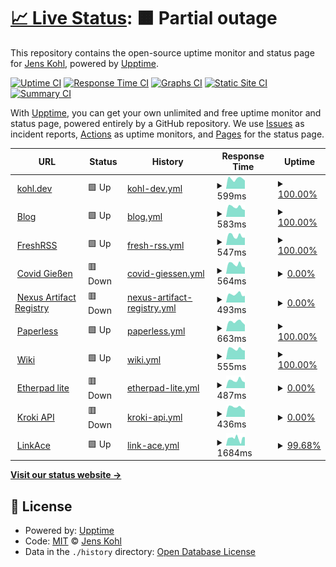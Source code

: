 # [📈 Live Status](https://jk.github.io/upptime): <!--live status--> **🟧 Partial outage**

This repository contains the open-source uptime monitor and status page for [Jens Kohl](http://jkohl.com), powered by [Upptime](https://github.com/upptime/upptime).

[![Uptime CI](https://github.com/koj-co/upptime/workflows/Uptime%20CI/badge.svg)](https://github.com/koj-co/upptime/actions?query=workflow%3A%22Uptime+CI%22)
[![Response Time CI](https://github.com/koj-co/upptime/workflows/Response%20Time%20CI/badge.svg)](https://github.com/koj-co/upptime/actions?query=workflow%3A%22Response+Time+CI%22)
[![Graphs CI](https://github.com/koj-co/upptime/workflows/Graphs%20CI/badge.svg)](https://github.com/koj-co/upptime/actions?query=workflow%3A%22Graphs+CI%22)
[![Static Site CI](https://github.com/koj-co/upptime/workflows/Static%20Site%20CI/badge.svg)](https://github.com/koj-co/upptime/actions?query=workflow%3A%22Static+Site+CI%22)
[![Summary CI](https://github.com/koj-co/upptime/workflows/Summary%20CI/badge.svg)](https://github.com/koj-co/upptime/actions?query=workflow%3A%22Summary+CI%22)

With [Upptime](https://upptime.js.org), you can get your own unlimited and free uptime monitor and status page, powered entirely by a GitHub repository. We use [Issues](https://github.com/jk/upptime/issues) as incident reports, [Actions](https://github.com/jk/upptime/actions) as uptime monitors, and [Pages](https://jk.github.io/upptime) for the status page.

<!--start: status pages-->
<!-- This summary is generated by Upptime (https://github.com/upptime/upptime) -->
<!-- Do not edit this manually, your changes will be overwritten -->
<!-- prettier-ignore -->
| URL | Status | History | Response Time | Uptime |
| --- | ------ | ------- | ------------- | ------ |
| <img alt="" src="https://favicons.githubusercontent.com/kohl.dev" height="13"> [kohl.dev](https://kohl.dev) | 🟩 Up | [kohl-dev.yml](https://github.com/jk/upptime/commits/HEAD/history/kohl-dev.yml) | <details><summary><img alt="Response time graph" src="./graphs/kohl-dev/response-time-week.png" height="20"> 599ms</summary><br><a href="https://jk.github.io/upptime/history/kohl-dev"><img alt="Response time 649" src="https://img.shields.io/endpoint?url=https%3A%2F%2Fraw.githubusercontent.com%2Fjk%2Fupptime%2FHEAD%2Fapi%2Fkohl-dev%2Fresponse-time.json"></a><br><a href="https://jk.github.io/upptime/history/kohl-dev"><img alt="24-hour response time 594" src="https://img.shields.io/endpoint?url=https%3A%2F%2Fraw.githubusercontent.com%2Fjk%2Fupptime%2FHEAD%2Fapi%2Fkohl-dev%2Fresponse-time-day.json"></a><br><a href="https://jk.github.io/upptime/history/kohl-dev"><img alt="7-day response time 599" src="https://img.shields.io/endpoint?url=https%3A%2F%2Fraw.githubusercontent.com%2Fjk%2Fupptime%2FHEAD%2Fapi%2Fkohl-dev%2Fresponse-time-week.json"></a><br><a href="https://jk.github.io/upptime/history/kohl-dev"><img alt="30-day response time 623" src="https://img.shields.io/endpoint?url=https%3A%2F%2Fraw.githubusercontent.com%2Fjk%2Fupptime%2FHEAD%2Fapi%2Fkohl-dev%2Fresponse-time-month.json"></a><br><a href="https://jk.github.io/upptime/history/kohl-dev"><img alt="1-year response time 669" src="https://img.shields.io/endpoint?url=https%3A%2F%2Fraw.githubusercontent.com%2Fjk%2Fupptime%2FHEAD%2Fapi%2Fkohl-dev%2Fresponse-time-year.json"></a></details> | <details><summary><a href="https://jk.github.io/upptime/history/kohl-dev">100.00%</a></summary><a href="https://jk.github.io/upptime/history/kohl-dev"><img alt="All-time uptime 100.00%" src="https://img.shields.io/endpoint?url=https%3A%2F%2Fraw.githubusercontent.com%2Fjk%2Fupptime%2FHEAD%2Fapi%2Fkohl-dev%2Fuptime.json"></a><br><a href="https://jk.github.io/upptime/history/kohl-dev"><img alt="24-hour uptime 100.00%" src="https://img.shields.io/endpoint?url=https%3A%2F%2Fraw.githubusercontent.com%2Fjk%2Fupptime%2FHEAD%2Fapi%2Fkohl-dev%2Fuptime-day.json"></a><br><a href="https://jk.github.io/upptime/history/kohl-dev"><img alt="7-day uptime 100.00%" src="https://img.shields.io/endpoint?url=https%3A%2F%2Fraw.githubusercontent.com%2Fjk%2Fupptime%2FHEAD%2Fapi%2Fkohl-dev%2Fuptime-week.json"></a><br><a href="https://jk.github.io/upptime/history/kohl-dev"><img alt="30-day uptime 100.00%" src="https://img.shields.io/endpoint?url=https%3A%2F%2Fraw.githubusercontent.com%2Fjk%2Fupptime%2FHEAD%2Fapi%2Fkohl-dev%2Fuptime-month.json"></a><br><a href="https://jk.github.io/upptime/history/kohl-dev"><img alt="1-year uptime 100.00%" src="https://img.shields.io/endpoint?url=https%3A%2F%2Fraw.githubusercontent.com%2Fjk%2Fupptime%2FHEAD%2Fapi%2Fkohl-dev%2Fuptime-year.json"></a></details>
| <img alt="" src="https://favicons.githubusercontent.com/blog.kohl.dev" height="13"> [Blog](https://blog.kohl.dev) | 🟩 Up | [blog.yml](https://github.com/jk/upptime/commits/HEAD/history/blog.yml) | <details><summary><img alt="Response time graph" src="./graphs/blog/response-time-week.png" height="20"> 583ms</summary><br><a href="https://jk.github.io/upptime/history/blog"><img alt="Response time 621" src="https://img.shields.io/endpoint?url=https%3A%2F%2Fraw.githubusercontent.com%2Fjk%2Fupptime%2FHEAD%2Fapi%2Fblog%2Fresponse-time.json"></a><br><a href="https://jk.github.io/upptime/history/blog"><img alt="24-hour response time 560" src="https://img.shields.io/endpoint?url=https%3A%2F%2Fraw.githubusercontent.com%2Fjk%2Fupptime%2FHEAD%2Fapi%2Fblog%2Fresponse-time-day.json"></a><br><a href="https://jk.github.io/upptime/history/blog"><img alt="7-day response time 583" src="https://img.shields.io/endpoint?url=https%3A%2F%2Fraw.githubusercontent.com%2Fjk%2Fupptime%2FHEAD%2Fapi%2Fblog%2Fresponse-time-week.json"></a><br><a href="https://jk.github.io/upptime/history/blog"><img alt="30-day response time 604" src="https://img.shields.io/endpoint?url=https%3A%2F%2Fraw.githubusercontent.com%2Fjk%2Fupptime%2FHEAD%2Fapi%2Fblog%2Fresponse-time-month.json"></a><br><a href="https://jk.github.io/upptime/history/blog"><img alt="1-year response time 639" src="https://img.shields.io/endpoint?url=https%3A%2F%2Fraw.githubusercontent.com%2Fjk%2Fupptime%2FHEAD%2Fapi%2Fblog%2Fresponse-time-year.json"></a></details> | <details><summary><a href="https://jk.github.io/upptime/history/blog">100.00%</a></summary><a href="https://jk.github.io/upptime/history/blog"><img alt="All-time uptime 100.00%" src="https://img.shields.io/endpoint?url=https%3A%2F%2Fraw.githubusercontent.com%2Fjk%2Fupptime%2FHEAD%2Fapi%2Fblog%2Fuptime.json"></a><br><a href="https://jk.github.io/upptime/history/blog"><img alt="24-hour uptime 100.00%" src="https://img.shields.io/endpoint?url=https%3A%2F%2Fraw.githubusercontent.com%2Fjk%2Fupptime%2FHEAD%2Fapi%2Fblog%2Fuptime-day.json"></a><br><a href="https://jk.github.io/upptime/history/blog"><img alt="7-day uptime 100.00%" src="https://img.shields.io/endpoint?url=https%3A%2F%2Fraw.githubusercontent.com%2Fjk%2Fupptime%2FHEAD%2Fapi%2Fblog%2Fuptime-week.json"></a><br><a href="https://jk.github.io/upptime/history/blog"><img alt="30-day uptime 100.00%" src="https://img.shields.io/endpoint?url=https%3A%2F%2Fraw.githubusercontent.com%2Fjk%2Fupptime%2FHEAD%2Fapi%2Fblog%2Fuptime-month.json"></a><br><a href="https://jk.github.io/upptime/history/blog"><img alt="1-year uptime 100.00%" src="https://img.shields.io/endpoint?url=https%3A%2F%2Fraw.githubusercontent.com%2Fjk%2Fupptime%2FHEAD%2Fapi%2Fblog%2Fuptime-year.json"></a></details>
| <img alt="" src="https://favicons.githubusercontent.com/freshrss.kohl.dev" height="13"> [FreshRSS](https://freshrss.kohl.dev) | 🟩 Up | [fresh-rss.yml](https://github.com/jk/upptime/commits/HEAD/history/fresh-rss.yml) | <details><summary><img alt="Response time graph" src="./graphs/fresh-rss/response-time-week.png" height="20"> 547ms</summary><br><a href="https://jk.github.io/upptime/history/fresh-rss"><img alt="Response time 600" src="https://img.shields.io/endpoint?url=https%3A%2F%2Fraw.githubusercontent.com%2Fjk%2Fupptime%2FHEAD%2Fapi%2Ffresh-rss%2Fresponse-time.json"></a><br><a href="https://jk.github.io/upptime/history/fresh-rss"><img alt="24-hour response time 563" src="https://img.shields.io/endpoint?url=https%3A%2F%2Fraw.githubusercontent.com%2Fjk%2Fupptime%2FHEAD%2Fapi%2Ffresh-rss%2Fresponse-time-day.json"></a><br><a href="https://jk.github.io/upptime/history/fresh-rss"><img alt="7-day response time 547" src="https://img.shields.io/endpoint?url=https%3A%2F%2Fraw.githubusercontent.com%2Fjk%2Fupptime%2FHEAD%2Fapi%2Ffresh-rss%2Fresponse-time-week.json"></a><br><a href="https://jk.github.io/upptime/history/fresh-rss"><img alt="30-day response time 580" src="https://img.shields.io/endpoint?url=https%3A%2F%2Fraw.githubusercontent.com%2Fjk%2Fupptime%2FHEAD%2Fapi%2Ffresh-rss%2Fresponse-time-month.json"></a><br><a href="https://jk.github.io/upptime/history/fresh-rss"><img alt="1-year response time 618" src="https://img.shields.io/endpoint?url=https%3A%2F%2Fraw.githubusercontent.com%2Fjk%2Fupptime%2FHEAD%2Fapi%2Ffresh-rss%2Fresponse-time-year.json"></a></details> | <details><summary><a href="https://jk.github.io/upptime/history/fresh-rss">100.00%</a></summary><a href="https://jk.github.io/upptime/history/fresh-rss"><img alt="All-time uptime 99.89%" src="https://img.shields.io/endpoint?url=https%3A%2F%2Fraw.githubusercontent.com%2Fjk%2Fupptime%2FHEAD%2Fapi%2Ffresh-rss%2Fuptime.json"></a><br><a href="https://jk.github.io/upptime/history/fresh-rss"><img alt="24-hour uptime 100.00%" src="https://img.shields.io/endpoint?url=https%3A%2F%2Fraw.githubusercontent.com%2Fjk%2Fupptime%2FHEAD%2Fapi%2Ffresh-rss%2Fuptime-day.json"></a><br><a href="https://jk.github.io/upptime/history/fresh-rss"><img alt="7-day uptime 100.00%" src="https://img.shields.io/endpoint?url=https%3A%2F%2Fraw.githubusercontent.com%2Fjk%2Fupptime%2FHEAD%2Fapi%2Ffresh-rss%2Fuptime-week.json"></a><br><a href="https://jk.github.io/upptime/history/fresh-rss"><img alt="30-day uptime 100.00%" src="https://img.shields.io/endpoint?url=https%3A%2F%2Fraw.githubusercontent.com%2Fjk%2Fupptime%2FHEAD%2Fapi%2Ffresh-rss%2Fuptime-month.json"></a><br><a href="https://jk.github.io/upptime/history/fresh-rss"><img alt="1-year uptime 100.00%" src="https://img.shields.io/endpoint?url=https%3A%2F%2Fraw.githubusercontent.com%2Fjk%2Fupptime%2FHEAD%2Fapi%2Ffresh-rss%2Fuptime-year.json"></a></details>
| <img alt="" src="https://favicons.githubusercontent.com/covid-gi.kohl.dev" height="13"> [Covid Gießen](https://covid-gi.kohl.dev) | 🟥 Down | [covid-giessen.yml](https://github.com/jk/upptime/commits/HEAD/history/covid-giessen.yml) | <details><summary><img alt="Response time graph" src="./graphs/covid-giessen/response-time-week.png" height="20"> 564ms</summary><br><a href="https://jk.github.io/upptime/history/covid-giessen"><img alt="Response time 879" src="https://img.shields.io/endpoint?url=https%3A%2F%2Fraw.githubusercontent.com%2Fjk%2Fupptime%2FHEAD%2Fapi%2Fcovid-giessen%2Fresponse-time.json"></a><br><a href="https://jk.github.io/upptime/history/covid-giessen"><img alt="24-hour response time 563" src="https://img.shields.io/endpoint?url=https%3A%2F%2Fraw.githubusercontent.com%2Fjk%2Fupptime%2FHEAD%2Fapi%2Fcovid-giessen%2Fresponse-time-day.json"></a><br><a href="https://jk.github.io/upptime/history/covid-giessen"><img alt="7-day response time 564" src="https://img.shields.io/endpoint?url=https%3A%2F%2Fraw.githubusercontent.com%2Fjk%2Fupptime%2FHEAD%2Fapi%2Fcovid-giessen%2Fresponse-time-week.json"></a><br><a href="https://jk.github.io/upptime/history/covid-giessen"><img alt="30-day response time 559" src="https://img.shields.io/endpoint?url=https%3A%2F%2Fraw.githubusercontent.com%2Fjk%2Fupptime%2FHEAD%2Fapi%2Fcovid-giessen%2Fresponse-time-month.json"></a><br><a href="https://jk.github.io/upptime/history/covid-giessen"><img alt="1-year response time 783" src="https://img.shields.io/endpoint?url=https%3A%2F%2Fraw.githubusercontent.com%2Fjk%2Fupptime%2FHEAD%2Fapi%2Fcovid-giessen%2Fresponse-time-year.json"></a></details> | <details><summary><a href="https://jk.github.io/upptime/history/covid-giessen">0.00%</a></summary><a href="https://jk.github.io/upptime/history/covid-giessen"><img alt="All-time uptime 42.33%" src="https://img.shields.io/endpoint?url=https%3A%2F%2Fraw.githubusercontent.com%2Fjk%2Fupptime%2FHEAD%2Fapi%2Fcovid-giessen%2Fuptime.json"></a><br><a href="https://jk.github.io/upptime/history/covid-giessen"><img alt="24-hour uptime 0.00%" src="https://img.shields.io/endpoint?url=https%3A%2F%2Fraw.githubusercontent.com%2Fjk%2Fupptime%2FHEAD%2Fapi%2Fcovid-giessen%2Fuptime-day.json"></a><br><a href="https://jk.github.io/upptime/history/covid-giessen"><img alt="7-day uptime 0.00%" src="https://img.shields.io/endpoint?url=https%3A%2F%2Fraw.githubusercontent.com%2Fjk%2Fupptime%2FHEAD%2Fapi%2Fcovid-giessen%2Fuptime-week.json"></a><br><a href="https://jk.github.io/upptime/history/covid-giessen"><img alt="30-day uptime 0.00%" src="https://img.shields.io/endpoint?url=https%3A%2F%2Fraw.githubusercontent.com%2Fjk%2Fupptime%2FHEAD%2Fapi%2Fcovid-giessen%2Fuptime-month.json"></a><br><a href="https://jk.github.io/upptime/history/covid-giessen"><img alt="1-year uptime 26.76%" src="https://img.shields.io/endpoint?url=https%3A%2F%2Fraw.githubusercontent.com%2Fjk%2Fupptime%2FHEAD%2Fapi%2Fcovid-giessen%2Fuptime-year.json"></a></details>
| <img alt="" src="https://favicons.githubusercontent.com/nexus.kohl.dev" height="13"> [Nexus Artifact Registry](https://nexus.kohl.dev) | 🟥 Down | [nexus-artifact-registry.yml](https://github.com/jk/upptime/commits/HEAD/history/nexus-artifact-registry.yml) | <details><summary><img alt="Response time graph" src="./graphs/nexus-artifact-registry/response-time-week.png" height="20"> 493ms</summary><br><a href="https://jk.github.io/upptime/history/nexus-artifact-registry"><img alt="Response time 577" src="https://img.shields.io/endpoint?url=https%3A%2F%2Fraw.githubusercontent.com%2Fjk%2Fupptime%2FHEAD%2Fapi%2Fnexus-artifact-registry%2Fresponse-time.json"></a><br><a href="https://jk.github.io/upptime/history/nexus-artifact-registry"><img alt="24-hour response time 407" src="https://img.shields.io/endpoint?url=https%3A%2F%2Fraw.githubusercontent.com%2Fjk%2Fupptime%2FHEAD%2Fapi%2Fnexus-artifact-registry%2Fresponse-time-day.json"></a><br><a href="https://jk.github.io/upptime/history/nexus-artifact-registry"><img alt="7-day response time 493" src="https://img.shields.io/endpoint?url=https%3A%2F%2Fraw.githubusercontent.com%2Fjk%2Fupptime%2FHEAD%2Fapi%2Fnexus-artifact-registry%2Fresponse-time-week.json"></a><br><a href="https://jk.github.io/upptime/history/nexus-artifact-registry"><img alt="30-day response time 542" src="https://img.shields.io/endpoint?url=https%3A%2F%2Fraw.githubusercontent.com%2Fjk%2Fupptime%2FHEAD%2Fapi%2Fnexus-artifact-registry%2Fresponse-time-month.json"></a><br><a href="https://jk.github.io/upptime/history/nexus-artifact-registry"><img alt="1-year response time 588" src="https://img.shields.io/endpoint?url=https%3A%2F%2Fraw.githubusercontent.com%2Fjk%2Fupptime%2FHEAD%2Fapi%2Fnexus-artifact-registry%2Fresponse-time-year.json"></a></details> | <details><summary><a href="https://jk.github.io/upptime/history/nexus-artifact-registry">0.00%</a></summary><a href="https://jk.github.io/upptime/history/nexus-artifact-registry"><img alt="All-time uptime 51.38%" src="https://img.shields.io/endpoint?url=https%3A%2F%2Fraw.githubusercontent.com%2Fjk%2Fupptime%2FHEAD%2Fapi%2Fnexus-artifact-registry%2Fuptime.json"></a><br><a href="https://jk.github.io/upptime/history/nexus-artifact-registry"><img alt="24-hour uptime 0.00%" src="https://img.shields.io/endpoint?url=https%3A%2F%2Fraw.githubusercontent.com%2Fjk%2Fupptime%2FHEAD%2Fapi%2Fnexus-artifact-registry%2Fuptime-day.json"></a><br><a href="https://jk.github.io/upptime/history/nexus-artifact-registry"><img alt="7-day uptime 0.00%" src="https://img.shields.io/endpoint?url=https%3A%2F%2Fraw.githubusercontent.com%2Fjk%2Fupptime%2FHEAD%2Fapi%2Fnexus-artifact-registry%2Fuptime-week.json"></a><br><a href="https://jk.github.io/upptime/history/nexus-artifact-registry"><img alt="30-day uptime 0.00%" src="https://img.shields.io/endpoint?url=https%3A%2F%2Fraw.githubusercontent.com%2Fjk%2Fupptime%2FHEAD%2Fapi%2Fnexus-artifact-registry%2Fuptime-month.json"></a><br><a href="https://jk.github.io/upptime/history/nexus-artifact-registry"><img alt="1-year uptime 38.24%" src="https://img.shields.io/endpoint?url=https%3A%2F%2Fraw.githubusercontent.com%2Fjk%2Fupptime%2FHEAD%2Fapi%2Fnexus-artifact-registry%2Fuptime-year.json"></a></details>
| <img alt="" src="https://favicons.githubusercontent.com/paperless.kohl.dev" height="13"> [Paperless](https://paperless.kohl.dev) | 🟩 Up | [paperless.yml](https://github.com/jk/upptime/commits/HEAD/history/paperless.yml) | <details><summary><img alt="Response time graph" src="./graphs/paperless/response-time-week.png" height="20"> 663ms</summary><br><a href="https://jk.github.io/upptime/history/paperless"><img alt="Response time 715" src="https://img.shields.io/endpoint?url=https%3A%2F%2Fraw.githubusercontent.com%2Fjk%2Fupptime%2FHEAD%2Fapi%2Fpaperless%2Fresponse-time.json"></a><br><a href="https://jk.github.io/upptime/history/paperless"><img alt="24-hour response time 706" src="https://img.shields.io/endpoint?url=https%3A%2F%2Fraw.githubusercontent.com%2Fjk%2Fupptime%2FHEAD%2Fapi%2Fpaperless%2Fresponse-time-day.json"></a><br><a href="https://jk.github.io/upptime/history/paperless"><img alt="7-day response time 663" src="https://img.shields.io/endpoint?url=https%3A%2F%2Fraw.githubusercontent.com%2Fjk%2Fupptime%2FHEAD%2Fapi%2Fpaperless%2Fresponse-time-week.json"></a><br><a href="https://jk.github.io/upptime/history/paperless"><img alt="30-day response time 701" src="https://img.shields.io/endpoint?url=https%3A%2F%2Fraw.githubusercontent.com%2Fjk%2Fupptime%2FHEAD%2Fapi%2Fpaperless%2Fresponse-time-month.json"></a><br><a href="https://jk.github.io/upptime/history/paperless"><img alt="1-year response time 737" src="https://img.shields.io/endpoint?url=https%3A%2F%2Fraw.githubusercontent.com%2Fjk%2Fupptime%2FHEAD%2Fapi%2Fpaperless%2Fresponse-time-year.json"></a></details> | <details><summary><a href="https://jk.github.io/upptime/history/paperless">100.00%</a></summary><a href="https://jk.github.io/upptime/history/paperless"><img alt="All-time uptime 99.92%" src="https://img.shields.io/endpoint?url=https%3A%2F%2Fraw.githubusercontent.com%2Fjk%2Fupptime%2FHEAD%2Fapi%2Fpaperless%2Fuptime.json"></a><br><a href="https://jk.github.io/upptime/history/paperless"><img alt="24-hour uptime 100.00%" src="https://img.shields.io/endpoint?url=https%3A%2F%2Fraw.githubusercontent.com%2Fjk%2Fupptime%2FHEAD%2Fapi%2Fpaperless%2Fuptime-day.json"></a><br><a href="https://jk.github.io/upptime/history/paperless"><img alt="7-day uptime 100.00%" src="https://img.shields.io/endpoint?url=https%3A%2F%2Fraw.githubusercontent.com%2Fjk%2Fupptime%2FHEAD%2Fapi%2Fpaperless%2Fuptime-week.json"></a><br><a href="https://jk.github.io/upptime/history/paperless"><img alt="30-day uptime 100.00%" src="https://img.shields.io/endpoint?url=https%3A%2F%2Fraw.githubusercontent.com%2Fjk%2Fupptime%2FHEAD%2Fapi%2Fpaperless%2Fuptime-month.json"></a><br><a href="https://jk.github.io/upptime/history/paperless"><img alt="1-year uptime 100.00%" src="https://img.shields.io/endpoint?url=https%3A%2F%2Fraw.githubusercontent.com%2Fjk%2Fupptime%2FHEAD%2Fapi%2Fpaperless%2Fuptime-year.json"></a></details>
| <img alt="" src="https://favicons.githubusercontent.com/wiki.kohl.dev" height="13"> [Wiki](https://wiki.kohl.dev) | 🟩 Up | [wiki.yml](https://github.com/jk/upptime/commits/HEAD/history/wiki.yml) | <details><summary><img alt="Response time graph" src="./graphs/wiki/response-time-week.png" height="20"> 555ms</summary><br><a href="https://jk.github.io/upptime/history/wiki"><img alt="Response time 632" src="https://img.shields.io/endpoint?url=https%3A%2F%2Fraw.githubusercontent.com%2Fjk%2Fupptime%2FHEAD%2Fapi%2Fwiki%2Fresponse-time.json"></a><br><a href="https://jk.github.io/upptime/history/wiki"><img alt="24-hour response time 513" src="https://img.shields.io/endpoint?url=https%3A%2F%2Fraw.githubusercontent.com%2Fjk%2Fupptime%2FHEAD%2Fapi%2Fwiki%2Fresponse-time-day.json"></a><br><a href="https://jk.github.io/upptime/history/wiki"><img alt="7-day response time 555" src="https://img.shields.io/endpoint?url=https%3A%2F%2Fraw.githubusercontent.com%2Fjk%2Fupptime%2FHEAD%2Fapi%2Fwiki%2Fresponse-time-week.json"></a><br><a href="https://jk.github.io/upptime/history/wiki"><img alt="30-day response time 616" src="https://img.shields.io/endpoint?url=https%3A%2F%2Fraw.githubusercontent.com%2Fjk%2Fupptime%2FHEAD%2Fapi%2Fwiki%2Fresponse-time-month.json"></a><br><a href="https://jk.github.io/upptime/history/wiki"><img alt="1-year response time 645" src="https://img.shields.io/endpoint?url=https%3A%2F%2Fraw.githubusercontent.com%2Fjk%2Fupptime%2FHEAD%2Fapi%2Fwiki%2Fresponse-time-year.json"></a></details> | <details><summary><a href="https://jk.github.io/upptime/history/wiki">100.00%</a></summary><a href="https://jk.github.io/upptime/history/wiki"><img alt="All-time uptime 100.00%" src="https://img.shields.io/endpoint?url=https%3A%2F%2Fraw.githubusercontent.com%2Fjk%2Fupptime%2FHEAD%2Fapi%2Fwiki%2Fuptime.json"></a><br><a href="https://jk.github.io/upptime/history/wiki"><img alt="24-hour uptime 100.00%" src="https://img.shields.io/endpoint?url=https%3A%2F%2Fraw.githubusercontent.com%2Fjk%2Fupptime%2FHEAD%2Fapi%2Fwiki%2Fuptime-day.json"></a><br><a href="https://jk.github.io/upptime/history/wiki"><img alt="7-day uptime 100.00%" src="https://img.shields.io/endpoint?url=https%3A%2F%2Fraw.githubusercontent.com%2Fjk%2Fupptime%2FHEAD%2Fapi%2Fwiki%2Fuptime-week.json"></a><br><a href="https://jk.github.io/upptime/history/wiki"><img alt="30-day uptime 100.00%" src="https://img.shields.io/endpoint?url=https%3A%2F%2Fraw.githubusercontent.com%2Fjk%2Fupptime%2FHEAD%2Fapi%2Fwiki%2Fuptime-month.json"></a><br><a href="https://jk.github.io/upptime/history/wiki"><img alt="1-year uptime 100.00%" src="https://img.shields.io/endpoint?url=https%3A%2F%2Fraw.githubusercontent.com%2Fjk%2Fupptime%2FHEAD%2Fapi%2Fwiki%2Fuptime-year.json"></a></details>
| <img alt="" src="https://favicons.githubusercontent.com/pad.kohl.dev" height="13"> [Etherpad lite](https://pad.kohl.dev) | 🟥 Down | [etherpad-lite.yml](https://github.com/jk/upptime/commits/HEAD/history/etherpad-lite.yml) | <details><summary><img alt="Response time graph" src="./graphs/etherpad-lite/response-time-week.png" height="20"> 487ms</summary><br><a href="https://jk.github.io/upptime/history/etherpad-lite"><img alt="Response time 562" src="https://img.shields.io/endpoint?url=https%3A%2F%2Fraw.githubusercontent.com%2Fjk%2Fupptime%2FHEAD%2Fapi%2Fetherpad-lite%2Fresponse-time.json"></a><br><a href="https://jk.github.io/upptime/history/etherpad-lite"><img alt="24-hour response time 557" src="https://img.shields.io/endpoint?url=https%3A%2F%2Fraw.githubusercontent.com%2Fjk%2Fupptime%2FHEAD%2Fapi%2Fetherpad-lite%2Fresponse-time-day.json"></a><br><a href="https://jk.github.io/upptime/history/etherpad-lite"><img alt="7-day response time 487" src="https://img.shields.io/endpoint?url=https%3A%2F%2Fraw.githubusercontent.com%2Fjk%2Fupptime%2FHEAD%2Fapi%2Fetherpad-lite%2Fresponse-time-week.json"></a><br><a href="https://jk.github.io/upptime/history/etherpad-lite"><img alt="30-day response time 499" src="https://img.shields.io/endpoint?url=https%3A%2F%2Fraw.githubusercontent.com%2Fjk%2Fupptime%2FHEAD%2Fapi%2Fetherpad-lite%2Fresponse-time-month.json"></a><br><a href="https://jk.github.io/upptime/history/etherpad-lite"><img alt="1-year response time 570" src="https://img.shields.io/endpoint?url=https%3A%2F%2Fraw.githubusercontent.com%2Fjk%2Fupptime%2FHEAD%2Fapi%2Fetherpad-lite%2Fresponse-time-year.json"></a></details> | <details><summary><a href="https://jk.github.io/upptime/history/etherpad-lite">0.00%</a></summary><a href="https://jk.github.io/upptime/history/etherpad-lite"><img alt="All-time uptime 51.39%" src="https://img.shields.io/endpoint?url=https%3A%2F%2Fraw.githubusercontent.com%2Fjk%2Fupptime%2FHEAD%2Fapi%2Fetherpad-lite%2Fuptime.json"></a><br><a href="https://jk.github.io/upptime/history/etherpad-lite"><img alt="24-hour uptime 0.00%" src="https://img.shields.io/endpoint?url=https%3A%2F%2Fraw.githubusercontent.com%2Fjk%2Fupptime%2FHEAD%2Fapi%2Fetherpad-lite%2Fuptime-day.json"></a><br><a href="https://jk.github.io/upptime/history/etherpad-lite"><img alt="7-day uptime 0.00%" src="https://img.shields.io/endpoint?url=https%3A%2F%2Fraw.githubusercontent.com%2Fjk%2Fupptime%2FHEAD%2Fapi%2Fetherpad-lite%2Fuptime-week.json"></a><br><a href="https://jk.github.io/upptime/history/etherpad-lite"><img alt="30-day uptime 0.00%" src="https://img.shields.io/endpoint?url=https%3A%2F%2Fraw.githubusercontent.com%2Fjk%2Fupptime%2FHEAD%2Fapi%2Fetherpad-lite%2Fuptime-month.json"></a><br><a href="https://jk.github.io/upptime/history/etherpad-lite"><img alt="1-year uptime 38.25%" src="https://img.shields.io/endpoint?url=https%3A%2F%2Fraw.githubusercontent.com%2Fjk%2Fupptime%2FHEAD%2Fapi%2Fetherpad-lite%2Fuptime-year.json"></a></details>
| <img alt="" src="https://favicons.githubusercontent.com/kroki.kohl.dev" height="13"> [Kroki API](https://kroki.kohl.dev) | 🟥 Down | [kroki-api.yml](https://github.com/jk/upptime/commits/HEAD/history/kroki-api.yml) | <details><summary><img alt="Response time graph" src="./graphs/kroki-api/response-time-week.png" height="20"> 436ms</summary><br><a href="https://jk.github.io/upptime/history/kroki-api"><img alt="Response time 684" src="https://img.shields.io/endpoint?url=https%3A%2F%2Fraw.githubusercontent.com%2Fjk%2Fupptime%2FHEAD%2Fapi%2Fkroki-api%2Fresponse-time.json"></a><br><a href="https://jk.github.io/upptime/history/kroki-api"><img alt="24-hour response time 406" src="https://img.shields.io/endpoint?url=https%3A%2F%2Fraw.githubusercontent.com%2Fjk%2Fupptime%2FHEAD%2Fapi%2Fkroki-api%2Fresponse-time-day.json"></a><br><a href="https://jk.github.io/upptime/history/kroki-api"><img alt="7-day response time 436" src="https://img.shields.io/endpoint?url=https%3A%2F%2Fraw.githubusercontent.com%2Fjk%2Fupptime%2FHEAD%2Fapi%2Fkroki-api%2Fresponse-time-week.json"></a><br><a href="https://jk.github.io/upptime/history/kroki-api"><img alt="30-day response time 504" src="https://img.shields.io/endpoint?url=https%3A%2F%2Fraw.githubusercontent.com%2Fjk%2Fupptime%2FHEAD%2Fapi%2Fkroki-api%2Fresponse-time-month.json"></a><br><a href="https://jk.github.io/upptime/history/kroki-api"><img alt="1-year response time 670" src="https://img.shields.io/endpoint?url=https%3A%2F%2Fraw.githubusercontent.com%2Fjk%2Fupptime%2FHEAD%2Fapi%2Fkroki-api%2Fresponse-time-year.json"></a></details> | <details><summary><a href="https://jk.github.io/upptime/history/kroki-api">0.00%</a></summary><a href="https://jk.github.io/upptime/history/kroki-api"><img alt="All-time uptime 51.05%" src="https://img.shields.io/endpoint?url=https%3A%2F%2Fraw.githubusercontent.com%2Fjk%2Fupptime%2FHEAD%2Fapi%2Fkroki-api%2Fuptime.json"></a><br><a href="https://jk.github.io/upptime/history/kroki-api"><img alt="24-hour uptime 0.00%" src="https://img.shields.io/endpoint?url=https%3A%2F%2Fraw.githubusercontent.com%2Fjk%2Fupptime%2FHEAD%2Fapi%2Fkroki-api%2Fuptime-day.json"></a><br><a href="https://jk.github.io/upptime/history/kroki-api"><img alt="7-day uptime 0.00%" src="https://img.shields.io/endpoint?url=https%3A%2F%2Fraw.githubusercontent.com%2Fjk%2Fupptime%2FHEAD%2Fapi%2Fkroki-api%2Fuptime-week.json"></a><br><a href="https://jk.github.io/upptime/history/kroki-api"><img alt="30-day uptime 0.00%" src="https://img.shields.io/endpoint?url=https%3A%2F%2Fraw.githubusercontent.com%2Fjk%2Fupptime%2FHEAD%2Fapi%2Fkroki-api%2Fuptime-month.json"></a><br><a href="https://jk.github.io/upptime/history/kroki-api"><img alt="1-year uptime 38.25%" src="https://img.shields.io/endpoint?url=https%3A%2F%2Fraw.githubusercontent.com%2Fjk%2Fupptime%2FHEAD%2Fapi%2Fkroki-api%2Fuptime-year.json"></a></details>
| <img alt="" src="https://favicons.githubusercontent.com/links.kohl.dev" height="13"> [LinkAce](https://links.kohl.dev) | 🟩 Up | [link-ace.yml](https://github.com/jk/upptime/commits/HEAD/history/link-ace.yml) | <details><summary><img alt="Response time graph" src="./graphs/link-ace/response-time-week.png" height="20"> 1684ms</summary><br><a href="https://jk.github.io/upptime/history/link-ace"><img alt="Response time 1470" src="https://img.shields.io/endpoint?url=https%3A%2F%2Fraw.githubusercontent.com%2Fjk%2Fupptime%2FHEAD%2Fapi%2Flink-ace%2Fresponse-time.json"></a><br><a href="https://jk.github.io/upptime/history/link-ace"><img alt="24-hour response time 1416" src="https://img.shields.io/endpoint?url=https%3A%2F%2Fraw.githubusercontent.com%2Fjk%2Fupptime%2FHEAD%2Fapi%2Flink-ace%2Fresponse-time-day.json"></a><br><a href="https://jk.github.io/upptime/history/link-ace"><img alt="7-day response time 1684" src="https://img.shields.io/endpoint?url=https%3A%2F%2Fraw.githubusercontent.com%2Fjk%2Fupptime%2FHEAD%2Fapi%2Flink-ace%2Fresponse-time-week.json"></a><br><a href="https://jk.github.io/upptime/history/link-ace"><img alt="30-day response time 1698" src="https://img.shields.io/endpoint?url=https%3A%2F%2Fraw.githubusercontent.com%2Fjk%2Fupptime%2FHEAD%2Fapi%2Flink-ace%2Fresponse-time-month.json"></a><br><a href="https://jk.github.io/upptime/history/link-ace"><img alt="1-year response time 1574" src="https://img.shields.io/endpoint?url=https%3A%2F%2Fraw.githubusercontent.com%2Fjk%2Fupptime%2FHEAD%2Fapi%2Flink-ace%2Fresponse-time-year.json"></a></details> | <details><summary><a href="https://jk.github.io/upptime/history/link-ace">99.68%</a></summary><a href="https://jk.github.io/upptime/history/link-ace"><img alt="All-time uptime 99.99%" src="https://img.shields.io/endpoint?url=https%3A%2F%2Fraw.githubusercontent.com%2Fjk%2Fupptime%2FHEAD%2Fapi%2Flink-ace%2Fuptime.json"></a><br><a href="https://jk.github.io/upptime/history/link-ace"><img alt="24-hour uptime 100.00%" src="https://img.shields.io/endpoint?url=https%3A%2F%2Fraw.githubusercontent.com%2Fjk%2Fupptime%2FHEAD%2Fapi%2Flink-ace%2Fuptime-day.json"></a><br><a href="https://jk.github.io/upptime/history/link-ace"><img alt="7-day uptime 99.68%" src="https://img.shields.io/endpoint?url=https%3A%2F%2Fraw.githubusercontent.com%2Fjk%2Fupptime%2FHEAD%2Fapi%2Flink-ace%2Fuptime-week.json"></a><br><a href="https://jk.github.io/upptime/history/link-ace"><img alt="30-day uptime 99.93%" src="https://img.shields.io/endpoint?url=https%3A%2F%2Fraw.githubusercontent.com%2Fjk%2Fupptime%2FHEAD%2Fapi%2Flink-ace%2Fuptime-month.json"></a><br><a href="https://jk.github.io/upptime/history/link-ace"><img alt="1-year uptime 99.99%" src="https://img.shields.io/endpoint?url=https%3A%2F%2Fraw.githubusercontent.com%2Fjk%2Fupptime%2FHEAD%2Fapi%2Flink-ace%2Fuptime-year.json"></a></details>

<!--end: status pages-->

[**Visit our status website →**](https://jk.github.io/upptime)

## 📄 License

- Powered by: [Upptime](https://github.com/upptime/upptime)
- Code: [MIT](./LICENSE) © [Jens Kohl](http://jkohl.com)
- Data in the `./history` directory: [Open Database License](https://opendatacommons.org/licenses/odbl/1-0/)
